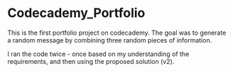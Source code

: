 # Codecademy_Portfolio

This is the first portfolio project on codecademy. The goal was to generate a random message by combining three random pieces of information. 

I ran the code twice - once based on my understanding of the requirements, and then using the proposed solution (v2).
